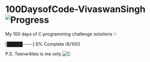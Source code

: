 # 100DaysofCode-VivaswanSingh ![Progress](https://img.shields.io/badge/Days%20Completed-6%2F100-green)
My 100 days of C programming challenge solutions ✨ 

[█████-----] 6% Complete (6/100)


P.S. Teenw4ites is me only
![C](https://img.shields.io/badge/C-00599C?style=for-the-badge&logo=c&logoColor=white)
